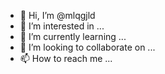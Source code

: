 - 👋 Hi, I’m @mlqgjld
- 👀 I’m interested in ...
- 🌱 I’m currently learning ...
- 💞️ I’m looking to collaborate on ...
- 📫 How to reach me ...

<!---
mlqgjld/mlqgjld is a ✨ special ✨ repository because its `README.md` (this file) appears on your GitHub profile.
You can click the Preview link to take a look at your changes.
--->
